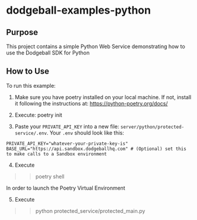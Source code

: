 # dodgeball-examples-python

## Purpose
This project contains a simple Python Web Service demonstrating how to use the Dodgeball SDK for Python

## How to Use
To run this example:

1. Make sure you have poetry installed on your local machine.  If not, install it following the instructions at: https://python-poetry.org/docs/

2. Execute: poetry init

3. Paste your `PRIVATE_API_KEY` into a new file: `server/python/protected-service/.env`. Your `.env` should look like this:

```
PRIVATE_API_KEY="whatever-your-private-key-is"
BASE_URL="https://api.sandbox.dodgeballhq.com" # (Optional) set this to make calls to a Sandbox environment
```

4. Execute

>> poetry shell

In order to launch the Poetry Virtual Environment

5. Execute

>> python protected_service/protected_main.py